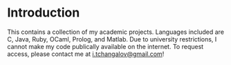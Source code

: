 # Introduction

This contains a collection of my academic projects. Languages included are C, Java, Ruby, OCaml, Prolog, and Matlab.
Due to university restrictions, I cannot make my code publically available on the internet.
To request access, please contact me at i.tchangalov@gmail.com!
